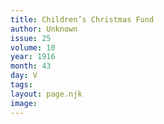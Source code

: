 ```yaml
---
title: Children’s Christmas Fund
author: Unknown
issue: 25
volume: 10
year: 1916
month: 43
day: V
tags:
layout: page.njk
image:
---
```



